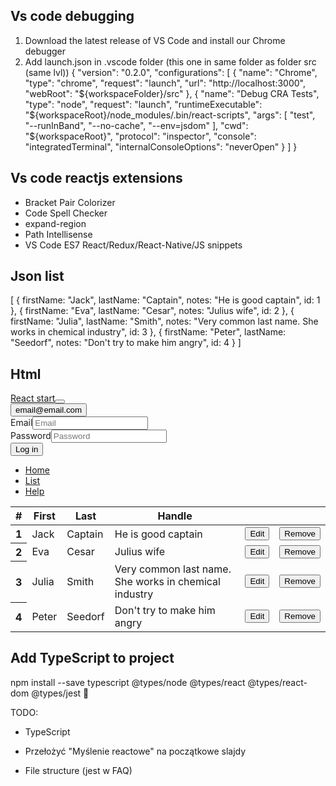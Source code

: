 ## Vs code debugging

1. Download the latest release of VS Code and install our Chrome debugger
2. Add launch.json in .vscode folder (this one in same folder as folder src (same lvl))
{
  "version": "0.2.0",
  "configurations": [
    {
      "name": "Chrome",
      "type": "chrome",
      "request": "launch",
      "url": "http://localhost:3000",
      "webRoot": "${workspaceFolder}/src"
    },
    {
      "name": "Debug CRA Tests",
      "type": "node",
      "request": "launch",
      "runtimeExecutable": "${workspaceRoot}/node_modules/.bin/react-scripts",
      "args": [
        "test",
        "--runInBand",
        "--no-cache",
        "--env=jsdom"
      ],
      "cwd": "${workspaceRoot}",
      "protocol": "inspector",
      "console": "integratedTerminal",
      "internalConsoleOptions": "neverOpen"
    }
  ]
}

## Vs code reactjs extensions

- Bracket Pair Colorizer
- Code Spell Checker
- expand-region
- Path Intellisense
- VS Code ES7 React/Redux/React-Native/JS snippets

## Json list

[
    { firstName: "Jack", lastName: "Captain", notes: "He is good captain", id: 1 },
    { firstName: "Eva", lastName: "Cesar", notes: "Julius wife", id: 2 },
    { firstName: "Julia", lastName: "Smith", notes: "Very common last name. She works in chemical industry", id: 3 },
    { firstName: "Peter", lastName: "Seedorf", notes: "Don't try to make him angry", id: 4 }
]

## Html

<div id="root">
    <div>
        <nav class="navbar navbar-expand-lg navbar-light bg-light"><a class="navbar-brand" href="#">React
                start</a><button class="navbar-toggler collapsed" type="button" data-toggle="collapse"
                data-target="#navbarNav" aria-controls="navbarNav" aria-expanded="false"
                aria-label="Toggle navigation"><span class="navbar-toggler-icon"></span></button>
            <div class="account">
                <div class="dropdown dropleft"><button class="btn btn-light dropdown-toggle" type="button"
                        id="dropdownMenu2" data-toggle="dropdown" aria-haspopup="true" aria-expanded="false">email@email.com</button>
                    <div class="dropdown-menu" aria-labelledby="dropdownMenu2">
                        <div class="row">
                            <div class="col-1"></div>
                            <div class="col-10">
                                <form>
                                    <div class="form-row">
                                        <div class="form-group row">
                                            <div><label for="input_email">Email</label><input class="form-control "
                                                    id="inputEmail4" placeholder="Email" value=""></div>
                                        </div>
                                        <div class="form-group row">
                                            <div><label for="input_psw">Password</label><input type="password"
                                                    class="form-control " id="inputEmail4" placeholder="Password"
                                                    value=""></div>
                                        </div>
                                    </div>
                                    <div class="right"><button type="submit" class="btn btn-primary margin-left">Log
                                            in</button></div>
                                </form>
                            </div>
                            <div class="col-1"></div>
                        </div>
                    </div>
                </div>
            </div>
            <div class="navbar-collapse collapse" id="navbarNav">
                <ul class="navbar-nav">
                    <li class="nav-item"><a class="nav-link" href="/">Home</a></li>
                    <li class="nav-item"><a class="nav-link" href="/list">List</a></li>
                    <li class="nav-item"><a class="nav-link" href="/help">Help</a></li>
                </ul>
            </div>
        </nav>
        <div>
            <div>
                <table class="table">
                    <thead class="thead-dark">
                        <tr>
                            <th scope="col">#</th>
                            <th scope="col">First</th>
                            <th scope="col">Last</th>
                            <th scope="col">Handle</th>
                            <th scope="col"></th>
                            <th scope="col"></th>
                        </tr>
                    </thead>
                    <tbody>
                        <tr id="row_undefined">
                            <th scope="row">1</th>
                            <td>Jack</td>
                            <td>Captain</td>
                            <td>He is good captain</td>
                            <td><button class="btn btn-info">Edit</button></td>
                            <td><button class="btn btn-danger">Remove</button></td>
                        </tr>
                        <tr id="row_undefined">
                            <th scope="row">2</th>
                            <td>Eva</td>
                            <td>Cesar</td>
                            <td>Julius wife</td>
                            <td><button class="btn btn-info">Edit</button></td>
                            <td><button class="btn btn-danger">Remove</button></td>
                        </tr>
                        <tr id="row_undefined">
                            <th scope="row">3</th>
                            <td>Julia</td>
                            <td>Smith</td>
                            <td>Very common last name. She works in chemical industry</td>
                            <td><button class="btn btn-info">Edit</button></td>
                            <td><button class="btn btn-danger">Remove</button></td>
                        </tr>
                        <tr id="row_undefined">
                            <th scope="row">4</th>
                            <td>Peter</td>
                            <td>Seedorf</td>
                            <td>Don't try to make him angry</td>
                            <td><button class="btn btn-info">Edit</button></td>
                            <td><button class="btn btn-danger">Remove</button></td>
                        </tr>
                    </tbody>
                </table>
            </div>
        </div>
    </div>
</div>

## Add TypeScript to project
npm install --save typescript @types/node @types/react @types/react-dom @types/jest 



TODO: 
- TypeScript


- Przełożyć "Myślenie reactowe" na początkowe slajdy
- File structure (jest w FAQ)

